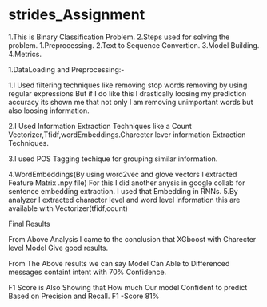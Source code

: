 # strides_Assignment
1.This is Binary Classification Problem.
2.Steps used for solving the problem.
  1.Preprocessing.
  2.Text to Sequence Convertion.
  3.Model Building.
  4.Metrics.

1.DataLoading and Preprocessing:-

 1.I Used filtering techniques like removing stop words removing by using regular expressions
  But if I do like this I drastically loosing my prediction accuracy its shown me that not only I am removing
  unimportant words but also loosing information.

 2.I Used Information Extraction Techniques like a Count Vectorizer,Tfidf,wordEmbeddings.Charecter lever information 
     Extraction Techniques.

 3.I used POS Tagging techique for grouping similar information.

 4.WordEmbeddings(By using word2vec and glove vectors I extracted Feature Matrix .npy file)
     For this I did another anysis in google collab for sentence embedding extraction.
     I used that Embedding in RNNs.
         5.By analyzer I extracted character level and word level information this are available with 
         Vectorizer(tfidf,count)


Final Results

From Above Analysis I came to the conclusion that XGboost with Charecter level Model Give good results.

From The Above results we can say Model Can Able to Differenced messages containt intent with 70% Confidence.

F1 Score is Also Showing that How much Our model Confident to predict Based on Precision and Recall.
F1 -Score 81%
